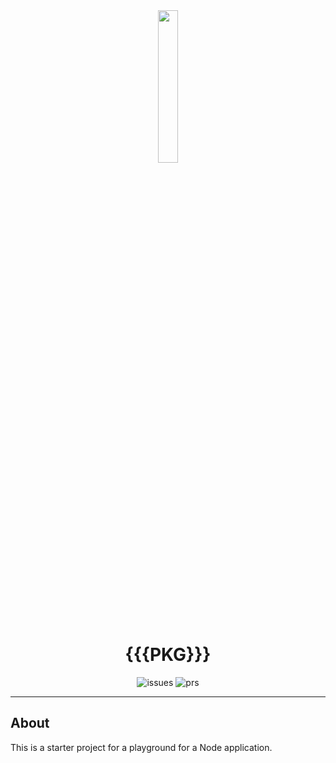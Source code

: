 <div align="center">
  <img src="https://raw.githubusercontent.com/micrajs/micrajs/live/.assets/logo.png" width="25%" />
</div>

<h1 align="center">{{{PKG}}}</h1>

<p align="center">
  <img alt="issues" src="https://img.shields.io/github/issues/micrajs/node-playground-template.svg">
  <img alt="prs" src="https://img.shields.io/github/issues-pr/micrajs/node-playground-template.svg">
</p>

<hr />

## About

This is a starter project for a playground for a Node application.
